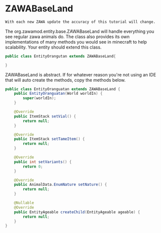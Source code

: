 # ZAWABaseLand
```diff
With each new ZAWA update the accuracy of this tutorial will change.
```

The org.zawamod.entity.base.ZAWABaseLand will handle everything you see regular zawa animals do. The class also provides its own implementations of many methods you would see in minecraft to help scalability. Your entity should extend this class.

```java
public class EntityOrangutan extends ZAWABaseLand{

}
```

ZAWABaseLand is abstract. If for whatever reason you're not using an IDE that will auto create the methods, copy the methods below.

```java
public class EntityOranguatan extends ZAWABaseLand {
	public EntityOranguatan(World worldIn) {
		super(worldIn);
	}

	@Override
	public ItemStack setVial() {
		return null;
	}

	@Override
	public ItemStack setTameItem() {
		return null;
	}

	@Override
	public int setVariants() {
		return 0;
	}

	@Override
	public AnimalData.EnumNature setNature() {
		return null;
	}

	@Nullable
	@Override
	public EntityAgeable createChild(EntityAgeable ageable) {
		return null;
	}
}
```
